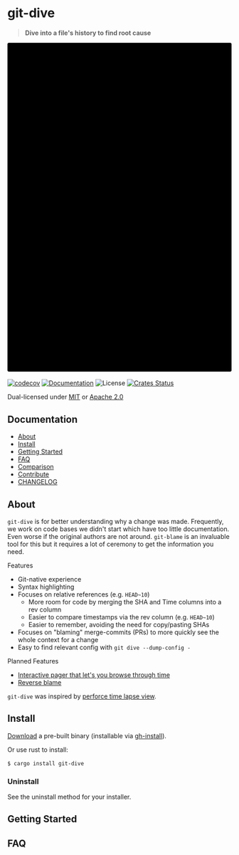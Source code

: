 # git-dive

> **Dive into a file's history to find root cause**

![Screenshot](./assets/screenshot.svg)

[![codecov](https://codecov.io/gh/gitext-rs/git-dive/branch/master/graph/badge.svg)](https://codecov.io/gh/gitext-rs/git-dive)
[![Documentation](https://img.shields.io/badge/docs-master-blue.svg)][Documentation]
![License](https://img.shields.io/crates/l/git-dive.svg)
[![Crates Status](https://img.shields.io/crates/v/git-dive.svg)][Crates.io]

Dual-licensed under [MIT](LICENSE-MIT) or [Apache 2.0](LICENSE-APACHE)

## Documentation

- [About](#about)
- [Install](#install)
- [Getting Started](#getting-started)
- [FAQ](#faq)
- [Comparison](docs/comparison.md)
- [Contribute](CONTRIBUTING.md)
- [CHANGELOG](CHANGELOG.md)

## About

`git-dive` is for better understanding why a change was made.  Frequently, we
work on code bases we didn't start which have too little documentation.  Even
worse if the original authors are not around.  `git-blame` is an invaluable
tool for this but it requires a lot of ceremony to get the information you
need.

Features
- Git-native experience
- Syntax highlighting
- Focuses on relative references (e.g. `HEAD~10`)
  - More room for code by merging the SHA and Time columns into a rev column
  - Easier to compare timestamps via the rev column (e.g. `HEAD~10`)
  - Easier to remember, avoiding the need for copy/pasting SHAs
- Focuses on "blaming" merge-commits (PRs) to more quickly see the whole context for a change
- Easy to find relevant config with `git dive --dump-config -`

Planned Features
- [Interactive pager that let's you browse through time](https://github.com/epage/git-dive/issues?q=is%3Aopen+is%3Aissue+milestone%3A%220.2+-+Interactive+Pager%22)
- [Reverse blame](https://github.com/gitext-rs/git-dive/issues/21)

`git-dive` was inspired by [perforce time lapse
view](https://www.perforce.com/video-tutorials/vcs/using-time-lapse-view).

## Install

[Download](https://github.com/gitext-rs/git-dive/releases) a pre-built binary
(installable via [gh-install](https://github.com/crate-ci/gh-install)).

Or use rust to install:
```console
$ cargo install git-dive
```

### Uninstall

See the uninstall method for your installer.

## Getting Started

## FAQ

[Crates.io]: https://crates.io/crates/git-dive
[Documentation]: https://docs.rs/git-dive
